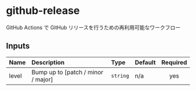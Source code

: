 # github-release

GitHub Actions で GitHub リリースを行うための再利用可能なワークフロー

<!-- actdocs start -->

## Inputs

| Name | Description | Type | Default | Required |
| :--- | :---------- | :--- | :------ | :------: |
| level | Bump up to [patch / minor / major] | `string` | n/a | yes |

<!-- actdocs end -->


